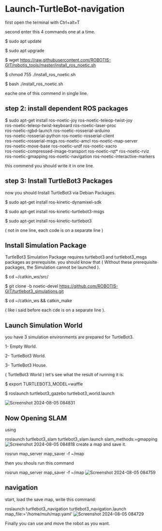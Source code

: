 # Launch-TurtleBot-navigation

first open the terminal with Ctrl+alt+T

second enter this 4 commands one at a time.

$ sudo apt update

$ sudo apt upgrade

$ wget https://raw.githubusercontent.com/ROBOTIS-GIT/robotis_tools/master/install_ros_noetic.sh

$ chmod 755 ./install_ros_noetic.sh 

$ bash ./install_ros_noetic.sh

eache one of this commend in single line.

## step 2: install dependent ROS packages

$ sudo apt-get install ros-noetic-joy ros-noetic-teleop-twist-joy \
  ros-noetic-teleop-twist-keyboard ros-noetic-laser-proc \
  ros-noetic-rgbd-launch ros-noetic-rosserial-arduino \
  ros-noetic-rosserial-python ros-noetic-rosserial-client \
  ros-noetic-rosserial-msgs ros-noetic-amcl ros-noetic-map-server \
  ros-noetic-move-base ros-noetic-urdf ros-noetic-xacro \
  ros-noetic-compressed-image-transport ros-noetic-rqt* ros-noetic-rviz \
  ros-noetic-gmapping ros-noetic-navigation ros-noetic-interactive-markers

this commend you should write it in one line.

## step 3: Install TurtleBot3 Packages

now you should Install TurtleBot3 via Debian Packages.

$ sudo apt-get install ros-kinetic-dynamixel-sdk

$ sudo apt-get install ros-kinetic-turtlebot3-msgs

$ sudo apt-get install ros-kinetic-turtlebot3

( not in one line, each code is on a separate line )

##  Install Simulation Package

TurtleBot3 Simulation Package requires turtlebot3 and turtlebot3_msgs packages as prerequisite. you should know that ( Without these prerequisite packages, the Simulation cannot be launched ).

$ cd ~/catkin_ws/src/

$ git clone -b noetic-devel https://github.com/ROBOTIS-GIT/turtlebot3_simulations.git

$ cd ~/catkin_ws && catkin_make

( like i said before each cde is on a separate line ).

## Launch Simulation World

you have 3 simulation environments are prepared for TurtleBot3.

1- Empty World.

2- TurtleBot3 World.

3- TurtleBot3 House.

( TurtleBot3 World ) let's see what the result of running it is.

$ export TURTLEBOT3_MODEL=waffle

$ roslaunch turtlebot3_gazebo turtlebot3_world.launch

![Screenshot 2024-08-05 084831](https://github.com/user-attachments/assets/490c39cf-69d7-4b60-9546-96020b7fceb4)


## Now Opening SLAM

using 

roslaunch turtlebot3_slam turtlebot3_slam.launch slam_methods:=gmapping
![Screenshot 2024-08-05 084818](https://github.com/user-attachments/assets/b0f5b114-f9b6-4b13-9b25-3b2623ba5991)
create a map and save it.

rosrun map_server map_saver -f ~/map

then you shouls run this command 

rosrun map_server map_saver -f ~/map
![Screenshot 2024-08-05 084759](https://github.com/user-attachments/assets/47b0711e-4787-45c3-b247-0ea6ba3b6fad)

## navigation 

start, load the save map, write this command:

roslaunch turtlebot3_navigation turtlebot3_navigation.launch map_file:='/home/muh/map.yaml'
![Screenshot 2024-08-05 084729](https://github.com/user-attachments/assets/5f6a0b1e-7a75-4cc4-a927-54a69228bf40)

Finally you can use and move the robot as you want.





